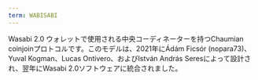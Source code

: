 ```yaml
---
term: WABISABI
---
```


Wasabi 2.0 ウォレットで使用される中央コーディネーターを持つChaumian coinjoinプロトコルです。このモデルは、2021年にÁdám Ficsór (nopara73)、Yuval Kogman、Lucas Ontivero、およびIstván András Seresによって設計され、翌年にWasabi 2.0ソフトウェアに統合されました。